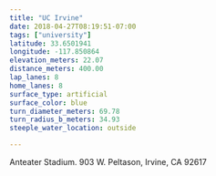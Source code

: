 ```yaml
---
title: "UC Irvine"
date: 2018-04-27T08:19:51-07:00
tags: ["university"]
latitude: 33.6501941
longitude: -117.850864
elevation_meters: 22.07
distance_meters: 400.00
lap_lanes: 8
home_lanes: 8
surface_type: artificial
surface_color: blue
turn_diameter_meters: 69.78
turn_radius_b_meters: 34.93
steeple_water_location: outside

---
```

Anteater Stadium. 903 W. Peltason, Irvine, CA 92617
<!--more-->
